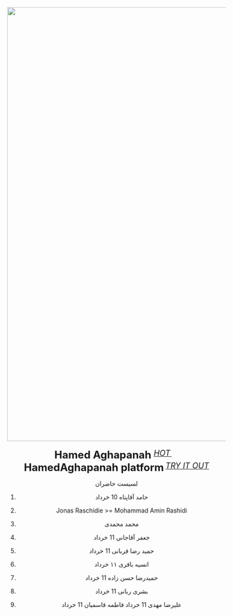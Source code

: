 <div align="center">
  <img src="https://github.com/Hamed-Aghapanah/BOOTCAMP_AI/blob/main/p1.PNG" width="1000"/>
  <div>&nbsp;</div>
  <div align="center">
    <b><font size="5">Hamed Aghapanah </font></b>
    <sup>
      <a href="https://HamedAghapanah.com">
        <i><font size="4">HOT</font></i>
      </a>
    </sup>
    &nbsp;&nbsp;&nbsp;&nbsp;
    <b><font size="5">HamedAghapanah platform</font></b>
    <sup>
      <a href="https://HamedAghapanah.com">
        <i><font size="4">TRY IT OUT</font></i>
      </a>
    </sup>
  </div>







لسیست حاضران

1) حامد آقاپناه   10 خرداد
2) Jonas Raschidie >= Mohammad Amin Rashidi

3) محمد محمدی
4) جعفر آقاجاني  11 خرداد
5) حمید رضا قربانی 11 خرداد
6) انسیه باقری ۱۱ خرداد
7) حمیدرضا حسن زاده 11 خرداد
8) بشری ربانی 11 خرداد
9) علیرضا مهدی 11 خرداد
فاطمه قاسمیان 11 خرداد

